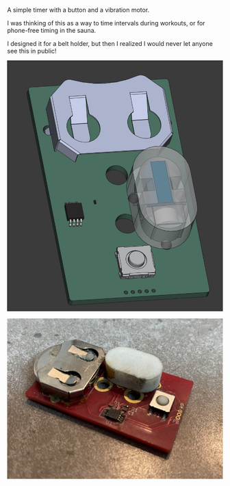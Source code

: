 A simple timer with a button and a vibration motor. 

I was thinking of this as a way to time intervals during workouts, or for phone-free timing in the sauna.

I designed it for a belt holder, but then I realized I would never let anyone see this in public!

![GymTimer](pictures/GymTimer%20CAD.jpg "GymTimer in FreeCAD")

![GymTimer](pictures/GymTimer%20built.jpg "GymTimer in FreeCAD")

